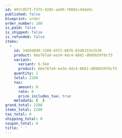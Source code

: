 ```yaml
---
id: 497c957f-f3f5-4285-aa99-70001c44de9c
published: false
blueprint: order
order_number: 180
is_paid: false
is_shipped: false
is_refunded: false
items:
  -
    id: 340948d9-1500-45f2-88f6-65d8333e3530
    product: 66e767a9-ee34-4dc4-8681-d09bb59f0cf5
    variant:
      variant: 6.5km
      product: 66e767a9-ee34-4dc4-8681-d09bb59f0cf5
    quantity: 1
    total: 2200
    tax:
      amount: 0
      rate: 0
      price_includes_tax: true
    metadata: {  }
grand_total: 2200
items_total: 2200
tax_total: 0
shipping_total: 0
coupon_total: 0
title: ' '
---
```

